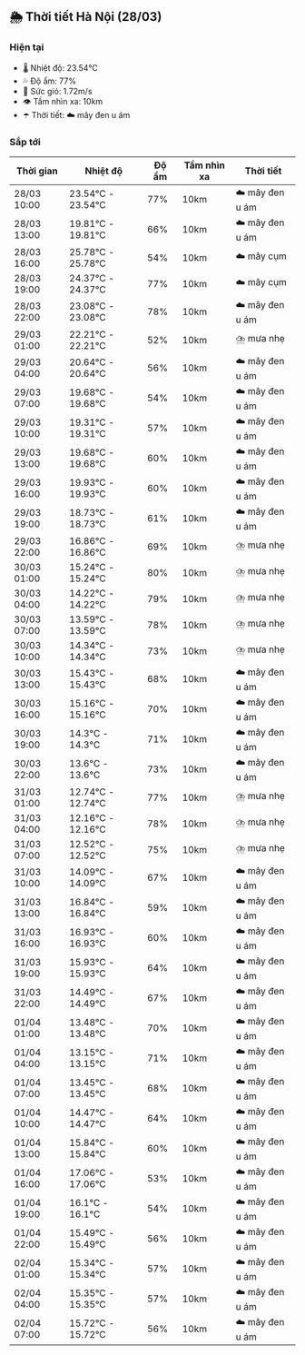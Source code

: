 ## 🌦️ Thời tiết Hà Nội (28/03)

### Hiện tại

- 🌡️ Nhiệt độ: 23.54℃
- 💦 Độ ẩm: 77%
- 💨 Sức gió: 1.72m/s
- 👁️ Tầm nhìn xa: 10km
- ☂️ Thời tiết: ☁️ mây đen u ám

### Sắp tới

| Thời gian | Nhiệt độ | Độ ẩm | Tầm nhìn xa | Thời tiết |
| --- | --- | --- | --- | --- |
| 28/03 10:00 | 23.54℃ - 23.54℃ | 77% | 10km | ☁️ mây đen u ám |
| 28/03 13:00 | 19.81℃ - 19.81℃ | 66% | 10km | ☁️ mây đen u ám |
| 28/03 16:00 | 25.78℃ - 25.78℃ | 54% | 10km | ☁️ mây cụm |
| 28/03 19:00 | 24.37℃ - 24.37℃ | 77% | 10km | ☁️ mây cụm |
| 28/03 22:00 | 23.08℃ - 23.08℃ | 78% | 10km | ☁️ mây đen u ám |
| 29/03 01:00 | 22.21℃ - 22.21℃ | 52% | 10km | ⛈️ mưa nhẹ |
| 29/03 04:00 | 20.64℃ - 20.64℃ | 56% | 10km | ☁️ mây đen u ám |
| 29/03 07:00 | 19.68℃ - 19.68℃ | 54% | 10km | ☁️ mây đen u ám |
| 29/03 10:00 | 19.31℃ - 19.31℃ | 57% | 10km | ☁️ mây đen u ám |
| 29/03 13:00 | 19.68℃ - 19.68℃ | 60% | 10km | ☁️ mây đen u ám |
| 29/03 16:00 | 19.93℃ - 19.93℃ | 60% | 10km | ☁️ mây đen u ám |
| 29/03 19:00 | 18.73℃ - 18.73℃ | 61% | 10km | ☁️ mây đen u ám |
| 29/03 22:00 | 16.86℃ - 16.86℃ | 69% | 10km | ⛈️ mưa nhẹ |
| 30/03 01:00 | 15.24℃ - 15.24℃ | 80% | 10km | ⛈️ mưa nhẹ |
| 30/03 04:00 | 14.22℃ - 14.22℃ | 79% | 10km | ⛈️ mưa nhẹ |
| 30/03 07:00 | 13.59℃ - 13.59℃ | 78% | 10km | ⛈️ mưa nhẹ |
| 30/03 10:00 | 14.34℃ - 14.34℃ | 73% | 10km | ⛈️ mưa nhẹ |
| 30/03 13:00 | 15.43℃ - 15.43℃ | 68% | 10km | ☁️ mây đen u ám |
| 30/03 16:00 | 15.16℃ - 15.16℃ | 70% | 10km | ☁️ mây đen u ám |
| 30/03 19:00 | 14.3℃ - 14.3℃ | 71% | 10km | ☁️ mây đen u ám |
| 30/03 22:00 | 13.6℃ - 13.6℃ | 73% | 10km | ☁️ mây đen u ám |
| 31/03 01:00 | 12.74℃ - 12.74℃ | 77% | 10km | ⛈️ mưa nhẹ |
| 31/03 04:00 | 12.16℃ - 12.16℃ | 78% | 10km | ⛈️ mưa nhẹ |
| 31/03 07:00 | 12.52℃ - 12.52℃ | 75% | 10km | ⛈️ mưa nhẹ |
| 31/03 10:00 | 14.09℃ - 14.09℃ | 67% | 10km | ☁️ mây đen u ám |
| 31/03 13:00 | 16.84℃ - 16.84℃ | 59% | 10km | ☁️ mây đen u ám |
| 31/03 16:00 | 16.93℃ - 16.93℃ | 60% | 10km | ☁️ mây đen u ám |
| 31/03 19:00 | 15.93℃ - 15.93℃ | 64% | 10km | ☁️ mây đen u ám |
| 31/03 22:00 | 14.49℃ - 14.49℃ | 67% | 10km | ☁️ mây đen u ám |
| 01/04 01:00 | 13.48℃ - 13.48℃ | 70% | 10km | ☁️ mây đen u ám |
| 01/04 04:00 | 13.15℃ - 13.15℃ | 71% | 10km | ☁️ mây đen u ám |
| 01/04 07:00 | 13.45℃ - 13.45℃ | 68% | 10km | ☁️ mây đen u ám |
| 01/04 10:00 | 14.47℃ - 14.47℃ | 64% | 10km | ☁️ mây đen u ám |
| 01/04 13:00 | 15.84℃ - 15.84℃ | 60% | 10km | ☁️ mây đen u ám |
| 01/04 16:00 | 17.06℃ - 17.06℃ | 53% | 10km | ☁️ mây đen u ám |
| 01/04 19:00 | 16.1℃ - 16.1℃ | 54% | 10km | ☁️ mây đen u ám |
| 01/04 22:00 | 15.49℃ - 15.49℃ | 56% | 10km | ☁️ mây đen u ám |
| 02/04 01:00 | 15.34℃ - 15.34℃ | 57% | 10km | ☁️ mây đen u ám |
| 02/04 04:00 | 15.35℃ - 15.35℃ | 57% | 10km | ☁️ mây đen u ám |
| 02/04 07:00 | 15.72℃ - 15.72℃ | 56% | 10km | ☁️ mây đen u ám |
